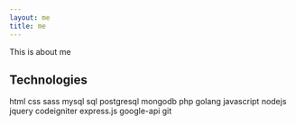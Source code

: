 ```yaml
---
layout: me
title: me
---
```


This is about me


## Technologies

html css sass mysql sql postgresql mongodb php golang javascript nodejs jquery codeigniter express.js google-api git